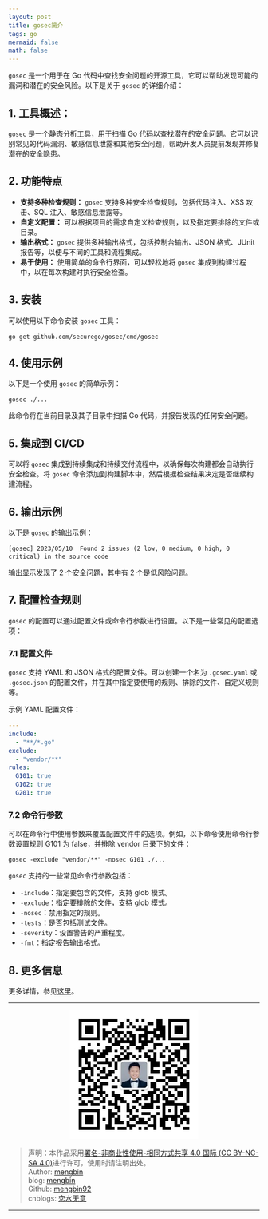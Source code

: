 ```yaml
---
layout: post
title: gosec简介
tags: go
mermaid: false
math: false
---  
```


`gosec` 是一个用于在 Go 代码中查找安全问题的开源工具，它可以帮助发现可能的漏洞和潜在的安全风险。以下是关于 `gosec` 的详细介绍：

## 1. 工具概述：

`gosec` 是一个静态分析工具，用于扫描 Go 代码以查找潜在的安全问题。它可以识别常见的代码漏洞、敏感信息泄露和其他安全问题，帮助开发人员提前发现并修复潜在的安全隐患。

## 2. 功能特点

- **支持多种检查规则：** `gosec` 支持多种安全检查规则，包括代码注入、XSS 攻击、SQL 注入、敏感信息泄露等。
- **自定义配置：** 可以根据项目的需求自定义检查规则，以及指定要排除的文件或目录。
- **输出格式：** `gosec` 提供多种输出格式，包括控制台输出、JSON 格式、JUnit 报告等，以便与不同的工具和流程集成。
- **易于使用：** 使用简单的命令行界面，可以轻松地将 `gosec` 集成到构建过程中，以在每次构建时执行安全检查。

## 3. 安装

可以使用以下命令安装 `gosec` 工具：

```shell
go get github.com/securego/gosec/cmd/gosec
```

## 4. 使用示例

以下是一个使用 `gosec` 的简单示例：
```shell
gosec ./...
```

此命令将在当前目录及其子目录中扫描 Go 代码，并报告发现的任何安全问题。

## 5. 集成到 CI/CD

可以将 `gosec` 集成到持续集成和持续交付流程中，以确保每次构建都会自动执行安全检查。将 `gosec` 命令添加到构建脚本中，然后根据检查结果决定是否继续构建流程。

## 6. 输出示例

以下是 `gosec` 的输出示例：

```shell
[gosec] 2023/05/10  Found 2 issues (2 low, 0 medium, 0 high, 0 critical) in the source code
```  

输出显示发现了 2 个安全问题，其中有 2 个是低风险问题。

## 7. 配置检查规则

`gosec` 的配置可以通过配置文件或命令行参数进行设置。以下是一些常见的配置选项：

### 7.1 配置文件

`gosec` 支持 YAML 和 JSON 格式的配置文件。可以创建一个名为 `.gosec.yaml` 或 `.gosec.json` 的配置文件，并在其中指定要使用的规则、排除的文件、自定义规则等。

示例 YAML 配置文件：

```yaml
---
include:
  - "**/*.go"
exclude:
  - "vendor/**"
rules:
  G101: true
  G102: true
  G201: true
```

### 7.2 命令行参数

可以在命令行中使用参数来覆盖配置文件中的选项。例如，以下命令使用命令行参数设置规则 G101 为 false，并排除 vendor 目录下的文件：

```shell
gosec -exclude "vendor/**" -nosec G101 ./...
```

`gosec` 支持的一些常见命令行参数包括：

- `-include`：指定要包含的文件，支持 glob 模式。
- `-exclude`：指定要排除的文件，支持 glob 模式。
- `-nosec`：禁用指定的规则。
- `-tests`：是否包括测试文件。
- `-severity`：设置警告的严重程度。
- `-fmt`：指定报告输出格式。

## 8. 更多信息

更多详情，参见[这里](https://github.com/securego/gosec)。  

---

<div align="center">
  <img src="../img/qrcode_wechat.jpg" alt="孟斯特">
</div>

> 声明：本作品采用[署名-非商业性使用-相同方式共享 4.0 国际 (CC BY-NC-SA 4.0)](https://creativecommons.org/licenses/by-nc-sa/4.0/deed.zh)进行许可，使用时请注明出处。  
> Author: [mengbin](mengbin1992@outlook.com)  
> blog: [mengbin](https://mengbin.top)  
> Github: [mengbin92](https://mengbin92.github.io/)  
> cnblogs: [恋水无意](https://www.cnblogs.com/lianshuiwuyi/)  

---
